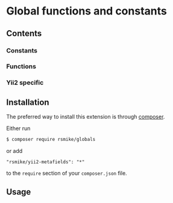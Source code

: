 # Global functions and constants

## Contents

### Constants

### Functions

### Yii2 specific

## Installation

The preferred way to install this extension is through [composer](http://getcomposer.org/download/).

Either run

```bash
$ composer require rsmike/globals
```

or add

```
"rsmike/yii2-metafields": "*"
```

to the `require` section of your `composer.json` file.

## Usage
